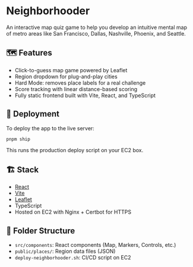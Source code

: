 # Neighborhooder

An interactive map quiz game to help you develop an intuitive mental map of metro areas like San Francisco, Dallas, Nashville, Phoenix, and Seattle.

## 🗺 Features

- Click-to-guess map game powered by Leaflet
- Region dropdown for plug-and-play cities
- Hard Mode: removes place labels for a real challenge
- Score tracking with linear distance-based scoring
- Fully static frontend built with Vite, React, and TypeScript

## 🚀 Deployment

To deploy the app to the live server:

```bash
pnpm ship
```

This runs the production deploy script on your EC2 box.

## 🏗 Stack

- [React](https://reactjs.org/)
- [Vite](https://vitejs.dev/)
- [Leaflet](https://leafletjs.com/)
- TypeScript
- Hosted on EC2 with Nginx + Certbot for HTTPS

## 📂 Folder Structure

- `src/components`: React components (Map, Markers, Controls, etc.)
- `public/places/`: Region data files (JSON)
- `deploy-neighborhooder.sh`: CI/CD script on EC2
